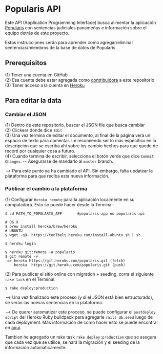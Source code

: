 # Popularis API

Este API (Application Programming Interface) busca alimentar la aplicación [Popularis](http://popularis.herokuapp.com) con sentencias judiciales panameñas e información sobre el equipo detrás de este proyecto.

Estas instrucciones serán para aprender como agregar/eliminar sentencias/miembros de la base de datos de Popularis

## Prerequisitos

(1) Tener una cuenta en GitHub <br>
(2) Esa cuenta debe estar agregada como [contribuidora](https://github.com/juliet-tech/popularis-api/settings/collaboration) a este repositorio <br>
(3) Tener acceso a la cuenta en [Heroku](https://heroku.com)

## Para editar la data

### Cambiar el JSON

(1) Dentro de este repositorio, buscar el JSON file que busca cambiar <br>
(2) Clickear donde dice `Edit` <br>
(3) Una vez termina de editar el documento, al final de la página verá un espacio de texto para comentar. Le recomiendo ser lo más específicx en la descripción que se escriba ahí sobre los cambio hechos para que quede de record por cualquier cosa a futuro. <br>
(4) Cuando termina de escribir, selecciona el botón verde que dice `Commit Changes`. -- Asegurarse de mandarlo al `master` branch. <br>

--> Para este punto ya ha cambiado el API. Sin embargo, falta updatear la plataforma para que reciba esta nueva información.

### Publicar el cambio a la plataforma

(1) Configurar `Heroku remote` para la aplicación localmente en su computadora. Esto se puede hacer desde la Terminal:

```
$ cd PATH_TO_POPULARIS_APP       #popularis-app no popularis-api

# OS X
$ brew install heroku/brew/heroku
# UBUNTU
$ wget -qO- https://toolbelt.heroku.com/install-ubuntu.sh | sh

$ heroku login

$ heroku git:remote -a popularis
$ git remote -v
 => heroku https://git.heroku.com/popularis.git (fetch)
    heroku  https://git.heroku.com/popularis.git (push)

```

(2) Para publicar el sitio online con migration + seeding, corra el siguiente `rake task` en el Terminal:

```
$ rake deploy:production
```

--> Una vez finalizado este proceso (y si el JSON está bien estructurado), se verán las nuevas sentencias en la plataforma.

--> De querer automatizar este proceso, se puede configurar el `postdeploy script` del Heroku Ruby buildpack para agregarle `rails db:seed` luego de cada deployment. Más información de como hacer esto se puede encontrar en [aquí](https://devcenter.heroku.com/articles/github-integration-review-apps#the-postdeploy-script).

Tambien he agregado un rake task `rake deploy:production` que se asegura que cada vez que se utilice, se hará la migración y el seeding de la información automáticamente.

